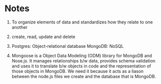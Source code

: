 # Notes

1. To organize elements of data and standardizes how they relate to one another

2. create, read, update and delete

3. Postgres: Object-relational database
   MongoDB: NoSQL

4. Mongoose is a Object Data Modeling (ODM) library for MongoDB and Nose.js. It manages relationships b/w data, provides schema validation and uses it to translate b/w objects in code and the representation of those objects in MongoDB. We need it because it acts as a liason between the node.js files we create and the database that is MongoDB. 
